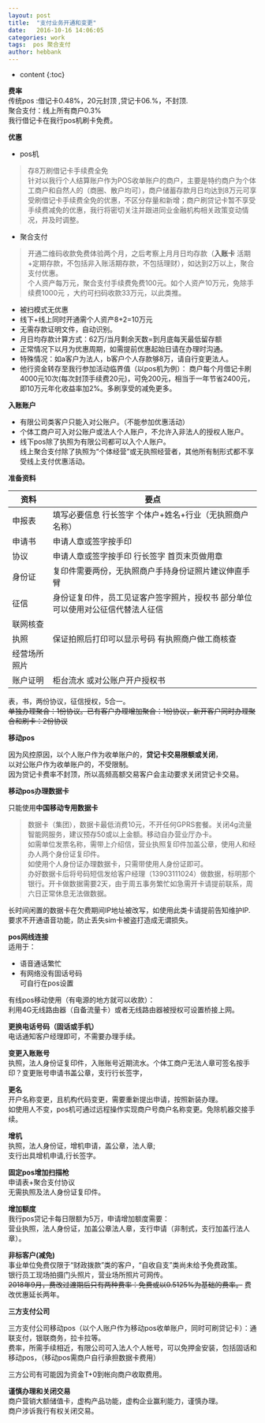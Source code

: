 ```yaml
---
layout: post
title:  "支付业务开通和变更"
date:   2016-10-16 14:06:05
categories: work
tags:  pos 聚合支付
author: hebbank
---
```


* content
{:toc}


**费率**   
传统pos :借记卡0.48%，20元封顶 ,贷记卡06.%，不封顶.  
聚合支付：线上所有商户0.3%  
我行借记卡在我行pos机刷卡免费。  




**优惠**   

- pos机   
>存8万刷借记卡手续费全免  
针对以我行个人结算账户作为POS收单账户的商户，主要是特约商户为个体工商户和自然人的（商圈、散户均可），商户储蓄存款月日均达到8万元可享受刷借记卡手续费全免的优惠，不区分存量和新增；商户刷贷记卡暂不享受手续费减免的优惠，我行将密切关注并跟进同业金融机构相关政策变动情况，并及时调整。​  

- 聚合支付

>开通二维码收款免费体验两个月，之后考察上月月日均存款（**入账卡** 活期+定期存款，不包括非入账活期存款，不包括理财），如达到2万以上，聚合支付优惠。  
个人资产每万元，聚合支付手续费免费100元。如个人资产10万元，免除手续费1000元 ，大约可扫码收款33万元，以此类推。    

- 被扫模式无优惠  
- 线下+线上同时开通需个人资产8+2=10万元  
-  无需存款证明文件，自动识别。  
- 月日均存款计算方式：62万/当月剩余天数=到月底每天最低留存额  
- 正常情况下以月为优惠周期，如需提前优惠起始日请在办理时沟通。  
- 特殊情况：如a客户为法人，b客户个人存款够8万，请自行变更法人。  
- 他行资金转存至我行参加活动临界值（以pos机为例）：
 商户每个月借记卡刷4000元10次(每次封顶手续费20元)，可免200元，相当于一年节省2400元，即10万元年化收益率加2%。多刷享受的减免更多。     

 **入账账户**   
 - 有限公司类客户只能入对公账户。（不能参加优惠活动）  
 - 个体工商户可入对公账户或法人个人账户，不允许入非法人的授权人账户。    
 - 线下pos除了执照为有限公司都可以入个人账户。   
 线上聚合支付除了执照为“个体经营”或无执照经营者，其他所有制形式都不享受线上支付优惠活动。  

**准备资料**   

资料|要点  
---|---   
申报表|填写必要信息 行长签字  个体户+姓名+行业（无执照商户名称）  
申请书|申请人章或签字按手印  
协议|申请人章或签字按手印 行长签字  首页末页做用章   
身份证|复印件需要两份，无执照商户手持身份证照片建议伸直手臂  
征信|身份证复印件，员工见证客户签字照片，授权书  部分单位可以使用对公征信代替法人征信
联网核查|  
执照|保证拍照后打印可以显示号码 有执照商户做工商核查  
经营场所照片|  
账户证明|柜台流水  或对公账户开户授权书

表，书，两份协议，征信授权，5合一。  
~~单独办理聚合：1份协议。已有客户办理增加聚合：1份协议，新开客户同时办理聚合和刷卡：2份协议~~   

**移动pos**   

因为风控原因，以个人账户作为收单账户的，**贷记卡交易限额或关闭**，  
以对公账户作为收单账户的，不受限制。  
因为贷记卡费率不封顶，所以高频高额交易客户会主动要求关闭贷记卡交易。  

**移动pos办理数据卡**   

只能使用**中国移动专用数据卡**  
> 数据卡（集团），数据卡最低消费10元，不开任何GPRS套餐。关闭4g流量智能网服务，建议预存50或以上金额。移动自办营业厅办卡。  
如需单位发票名称，需带上介绍信，营业执照复印件加盖公章，使用人和经办人两个身份证复印件。  
如使用个人身份证办理数据卡，只需带使用人身份证即可。  
办好数据卡后将号码短信发给客户经理（13903111024）做数据，标明那个银行。开卡做数据需要2天，由于周五事务繁忙如急需开卡请提前联系，周六日正常休息无法做数据。   

长时间闲置的数据卡在欠费期间IP地址被改写，如使用此类卡请提前告知维护IP.  
要求不开通语音功能，防止丢失sim卡被盗打造成无谓损失。   

**pos网线连接**   
适用于：  
- 语音通话繁忙  
- 有网络没有固话号码  
可自行在pos设置  

有线pos移动使用（有电源的地方就可以收款）：  
利用4G无线路由器（自备流量卡）或者无线路由器被授权可设置桥接上网。  

**更换电话号码（固话或手机）**   
电话通知客户经理即可，不需要办理手续。   

**变更入账账号**   
执照，法人身份证复印件，入账账号近期流水。个体工商户无法人章可签名按手印？变更账号申请书盖公章，支行行长签字，

**更名**  
开户名称变更，且机构代码变更，需要重新提出申请，按照新装办理。  
如使用人不变，pos机可通过远程操作实现商户号商户名称变更。免除机器交接手续。  

**增机**  
执照，法人身份证，增机申请，盖公章，法人章;  
支行出具增机申请,行长签字。  

**固定pos增加扫描枪**  
申请表+聚合支付协议  
无需执照及法人身份证复印件。  

**增加额度**  
我行pos贷记卡每日限额为5万，申请增加额度需要：  
营业执照，法人身份证，加盖公章法人章，支行申请（非制式，支行加盖行法人章）。  

**非标客户(减免)**   
事业单位免费仅限于“财政拨款”类的客户，“自收自支”类尚未给予免费政策。  
银行员工现场拍摄门头照片，营业场所照片可网传。  
~~2018年9月，费改过渡期后只有两种费率：免费或以0.5125%为基础的费率。~~ 费改优惠延长两年。  

**三方支付公司**   

三方支付公司移动pos（以个人账户作为移动pos收单账户，同时可刷贷记卡）：通联支付，银联商务，拉卡拉等。  
费率，所需手续相近，有限公司可入法人个人帐号，可以免押金安装，包括固话和移动pos，（移动pos需商户自行承担数据卡费用）   

三方公司有可能因为资金T+0到帐向商户收取费用。  

**谨慎办理和关闭交易**   
商户营销大额储值卡，虚构产品功能，虚构企业赢利能力，谨慎办理。   
商户涉诉我行有权关闭交易。  
